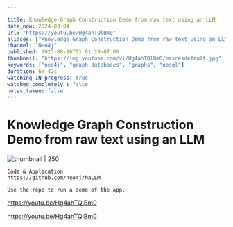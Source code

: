 ```yaml
---

title: Knowledge Graph Construction Demo from raw text using an LLM
date_now: 2024-03-04
url: "https://youtu.be/Hg4ahTQlBm0"
aliases: ["Knowledge Graph Construction Demo from raw text using an LLM"]
channel: "Neo4j"
published: 2023-08-16T01:01:29-07:00
thumbnail: "https://img.youtube.com/vi/Hg4ahTQlBm0/maxresdefault.jpg"
keywords: ["neo4j", "graph databases", "graphs", "nosql"]
duration: 6m 42s
watching_IN_progress: true
watched_completely : false
notes_taken: false
---
```



# Knowledge Graph Construction Demo from raw text using an LLM



![thumbnail | 250](https://img.youtube.com/vi/Hg4ahTQlBm0/maxresdefault.jpg)



```
Code & Application
https://github.com/neo4j/NaLLM

Use the repo to run a demo of the app.
```




https://youtu.be/Hg4ahTQlBm0



https://youtu.be/Hg4ahTQlBm0



